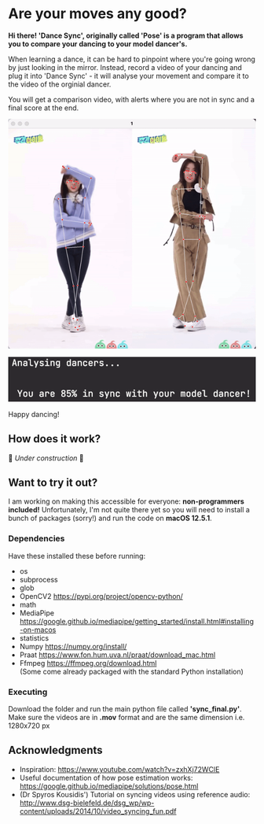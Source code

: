 # Are your moves any good?

**Hi there! 'Dance Sync', originally called 'Pose' is a program that allows you to compare your dancing to your model dancer's.** <br />

When learning a dance, it can be hard to pinpoint where you're going wrong by just looking in the mirror. Instead, record a video of your dancing and plug it into 'Dance Sync' - it will analyse your movement and compare it to the video of the orginial dancer. <br />

You will get a comparison video, with alerts where you are not in sync and a final score at the end. <br />

![](https://github.com/Mruchus/dance-sync-analysis/blob/main/comparisonsample.gif)

![](https://github.com/Mruchus/dance-sync-analysis/blob/main/finalscoresample.png) <br />

Happy dancing! <br />

## How does it work?

 🚧 *Under construction* 🚧 <br />

## Want to try it out?

I am working on making this accessible for everyone: **non-programmers included!** Unfortunately, I'm not quite there yet so you will need to install a bunch of packages (sorry!) and run the code on **macOS 12.5.1**. <br />

### Dependencies

Have these installed these before running:
* os
* subprocess
* glob 
* OpenCV2 https://pypi.org/project/opencv-python/
* math
* MediaPipe https://google.github.io/mediapipe/getting_started/install.html#installing-on-macos
* statistics
* Numpy https://numpy.org/install/
* Praat https://www.fon.hum.uva.nl/praat/download_mac.html
* Ffmpeg https://ffmpeg.org/download.html <br />
(Some come already packaged with the standard Python installation)

### Executing
Download the folder and run the main python file called **'sync_final.py'**. Make sure the videos are in **.mov** format and are the same dimension i.e. 1280x720 px

## Acknowledgments
* Inspiration: https://www.youtube.com/watch?v=zxhXj72WClE
* Useful documentation of how pose estimation works: https://google.github.io/mediapipe/solutions/pose.html
* (Dr Spyros Kousidis') Tutorial on syncing videos using reference audio: http://www.dsg-bielefeld.de/dsg_wp/wp-content/uploads/2014/10/video_syncing_fun.pdf





